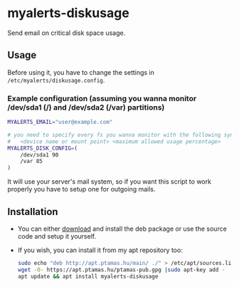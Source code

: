 # myalerts-diskusage
Send email on critical disk space usage.

## Usage
Before using it, you have to change the settings in `/etc/myalerts/diskusage.config`.

### Example configuration (assuming you wanna monitor /dev/sda1 (/) and /dev/sda2 (/var) partitions)
```sh
MYALERTS_EMAIL="user@example.com"

# you need to specify every fs you wanna monitor with the following syntax:
#	<device name or mount point> <maximum allowed usage percentage>
MYALERTS_DISK_CONFIG=(
	/dev/sda1 90
	/var 85
)
```

It will use your server's mail system, so if you want this script to work properly you have to setup one for outgoing mails.

## Installation
- You can either [download](https://github.com/tamas646/myalerts-diskusage/raw/main/myalerts-diskusage_1.0.0_all.deb) and install the deb package or use the source code and setup it yourself.

- If you wish, you can install it from my apt repository too:

  ```sh
  sudo echo "deb http://apt.ptamas.hu/main/ ./" > /etc/apt/sources.list.d/apt.ptamas.list
  wget -O- https://apt.ptamas.hu/ptamas-pub.gpg |sudo apt-key add -
  apt update && apt install myalerts-diskusage
  ```
